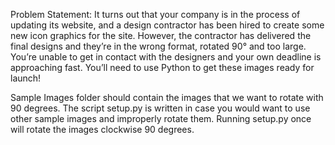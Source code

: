 Problem Statement:
It turns out that your company is in the process of updating its website, and a design contractor has been hired to create some new icon graphics for the site. However, the contractor has delivered the final designs and they’re in the wrong format, rotated 90° and too large. You’re unable to get in contact with the designers and your own deadline is approaching fast. You’ll need to use Python to get these images ready for launch!

Sample Images folder should contain the images that we want to rotate with 90 degrees. 
The script setup.py is written in case you would want to use other sample images and improperly rotate them. 
Running setup.py once will rotate the images clockwise 90 degrees.
